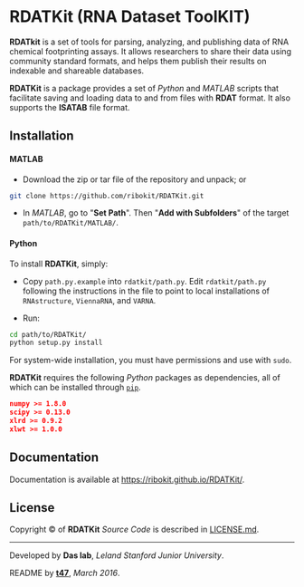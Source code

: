 # RDATKit (RNA Dataset ToolKIT)

**RDATkit** is a set of tools for parsing, analyzing, and publishing data of RNA chemical footprinting assays. It allows researchers to share their data using community standard formats, and helps them publish their results on indexable and shareable databases.

**RDATKit** is a package provides a set of *Python* and *MATLAB* scripts that facilitate saving and loading data to and from files with **RDAT** format. It also supports the **ISATAB** file format.


## Installation

#### MATLAB

- Download the zip or tar file of the repository and unpack; or 
```bash
git clone https://github.com/ribokit/RDATKit.git
```

- In *MATLAB*, go to "**Set Path**". Then "**Add with Subfolders**" of the target `path/to/RDATKit/MATLAB/`.

#### Python

To install **RDATKit**, simply:

- Copy `path.py.example` into `rdatkit/path.py`. Edit `rdatkit/path.py` following the instructions in the file to point to local installations of `RNAstructure`, `ViennaRNA`, and `VARNA`.

- Run:
```bash
cd path/to/RDATKit/
python setup.py install
```

For system-wide installation, you must have permissions and use with `sudo`.

**RDATKit** requires the following *Python* packages as dependencies, all of which can be installed through [`pip`](https://pip.pypa.io/).
```json
numpy >= 1.8.0
scipy >= 0.13.0
xlrd >= 0.9.2
xlwt >= 1.0.0
```

## Documentation

Documentation is available at https://ribokit.github.io/RDATKit/.

## License

Copyright &copy; of **RDATKit** _Source Code_ is described in [LICENSE.md](https://github.com/ribokit/RDATKit/blob/master/LICENSE.md).

<hr/>

Developed by **Das lab**, _Leland Stanford Junior University_.

README by [**t47**](http://t47.io/), *March 2016*.
